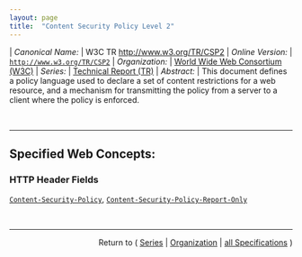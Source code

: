 ```yaml
---
layout: page
title:  "Content Security Policy Level 2"
---
```


| *Canonical Name:* | W3C TR http://www.w3.org/TR/CSP2
| *Online Version:* | [`http://www.w3.org/TR/CSP2`](http://www.w3.org/TR/CSP2)
| *Organization:* | [World Wide Web Consortium (W3C)](..  "List of specification series by this organization")
| *Series:* | [Technical Report (TR)](.  "List of specifications in this series")
| *Abstract:* | This document defines a policy language used to declare a set of content restrictions for a web resource, and a mechanism for transmitting the policy from a server to a client where the policy is enforced.

<br/>
<hr/>

## Specified Web Concepts:

### HTTP Header Fields

[`Content-Security-Policy`](/concepts/http-header/Content-Security-Policy "The Content-Security-Policy header field is the preferred mechanism for delivering a policy."), [`Content-Security-Policy-Report-Only`](/concepts/http-header/Content-Security-Policy-Report-Only "The Content-Security-Policy-Report-Only header field lets servers experiment with policies by monitoring (rather than enforcing) a policy.")



<br/>
<hr/>

<p style="text-align: right">Return to ( <a href="./">Series</a> | <a href="../">Organization</a> | <a href="../../">all Specifications</a> )</p>